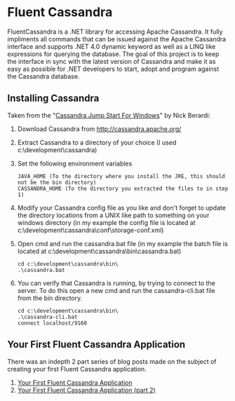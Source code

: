 Fluent Cassandra
===============

FluentCassandra is a .NET library for accessing Apache Cassandra.  It fully impliments all commands that can be issued against the Apache Cassandra interface and supports .NET 4.0 dynamic keyword as well as a LINQ like expressions for querying the database.  The goal of this project is to keep the interface in sync with the latest version of Cassandra and make it as easy as possible for .NET developers to start, adopt and program against the Cassandra database.

Installing Cassandra
--------------------

Taken from the "[Cassandra Jump Start For Windows](http://www.coderjournal.com/2010/03/cassandra-jump-start-for-the-windows-developer/)" by Nick Berardi: 

 1. Download Cassandra from http://cassandra.apache.org/
 2. Extract Cassandra to a directory of your choice (I used c:\development\cassandra)
 3. Set the following environment variables

        JAVA_HOME (To the directory where you install the JRE, this should not be the bin directory)
        CASSANDRA_HOME (To the directory you extracted the files to in step 1)

 4. Modify your Cassandra config file as you like and don't forget to update the directory locations from a UNIX like path to something on your windows directory (in my example the config file is located at c:\development\cassandra\conf\storage-conf.xml)
 5. Open cmd and run the cassandra.bat file (in my example the batch file is located at c:\development\cassandra\bin\cassandra.bat) 

        cd c:\development\cassandra\bin\
        .\cassandra.bat

 6. You can verify that Cassandra is running, by trying to connect to the server.  To do this open a new cmd and run the cassandra-cli.bat file from the bin directory.

        cd c:\development\cassandra\bin\
        .\cassandra-cli.bat
        connect localhost/9160

Your First Fluent Cassandra Application
--------------------

There was an indepth 2 part series of blog posts made on the subject of creating your first Fluent Cassandra application.

1. [Your First Fluent Cassandra Application](http://coderjournal.com/2010/06/your-first-fluent-cassandra-application/)
2. [Your First Fluent Cassandra Application (part 2)](http://coderjournal.com/2010/06/your-first-fluent-cassandra-application-part-2/)